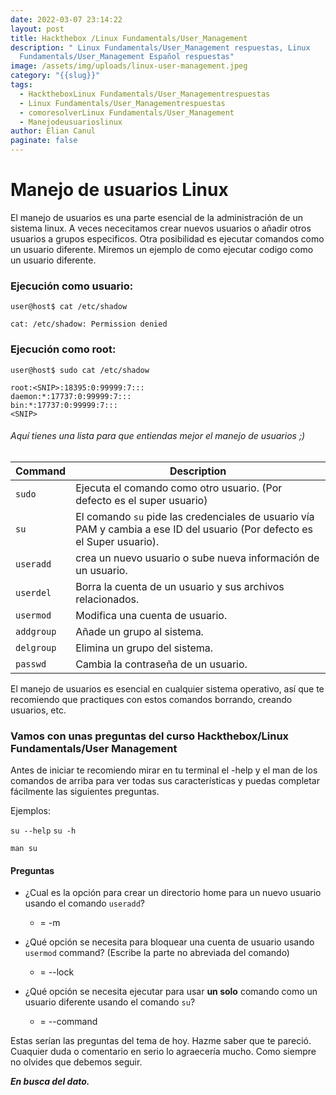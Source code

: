 ```yaml
---
date: 2022-03-07 23:14:22
layout: post
title: Hackthebox /Linux Fundamentals/User_Management
description: " Linux Fundamentals/User_Management respuestas, Linux
  Fundamentals/User_Management Español respuestas"
image: /assets/img/uploads/linux-user-management.jpeg
category: "{{slug}}"
tags:
  - HacktheboxLinux Fundamentals/User_Managementrespuestas
  - Linux Fundamentals/User_Managementrespuestas
  - comoresolverLinux Fundamentals/User_Management
  - Manejodeusuarioslinux
author: Elian Canul
paginate: false
---
```

# Manejo de usuarios Linux

El manejo de usuarios es una parte esencial de la administración de un sistema linux. A veces nececitamos crear nuevos usuarios o añadir otros usuarios a grupos especificos. Otra posibilidad es ejecutar comandos como un usuario diferente.  Miremos un ejemplo de como ejecutar codigo como un usuario diferente.

### Ejecución como usuario:

<!--StartFragment-->

```shell-session
user@host$ cat /etc/shadow

cat: /etc/shadow: Permission denied
```

<!--EndFragment-->

### Ejecución como root:

<!--StartFragment-->

```shell-session
user@host$ sudo cat /etc/shadow

root:<SNIP>:18395:0:99999:7:::
daemon:*:17737:0:99999:7:::
bin:*:17737:0:99999:7:::
<SNIP>
```

<!--EndFragment-->

###### Aquí tienes una lista para que entiendas mejor el manejo de usuarios ;)

<!--StartFragment-->

| **Command** | **Description**                                                                                                           |
| ----------- | ------------------------------------------------------------------------------------------------------------------------- |
| `sudo`      | Ejecuta el comando como otro usuario. (Por defecto es el super usuario)                                                   |
| `su`        | El comando `su` pide las credenciales de usuario vía PAM y cambia a ese ID del usuario (Por defecto es el Super usuario). |
| `useradd`   | crea un nuevo usuario o sube nueva información de un usuario.                                                             |
| `userdel`   | Borra la cuenta de un usuario y sus archivos relacionados.                                                                |
| `usermod`   | Modifica una cuenta de usuario.                                                                                           |
| `addgroup`  | Añade un grupo al sistema.                                                                                                |
| `delgroup`  | Elimina un grupo del sistema.                                                                                             |
| `passwd`    | Cambia la contraseña de un usuario.                                                                                       |

<!--EndFragment-->

El manejo de usuarios es esencial en cualquier sistema operativo, así que te recomiendo que practiques con estos comandos borrando, creando usuarios, etc. 

### Vamos con unas preguntas del curso Hackthebox/Linux Fundamentals/User Management

Antes de iniciar te recomiendo mirar en tu terminal el -help y el man de los comandos de arriba para ver todas sus características y puedas completar fácilmente las siguientes preguntas.

Ejemplos:

`su --help` `su -h`

`man su`

<!--StartFragment-->

#### Preguntas

* ¿Cual es la opción para crear un directorio home para un nuevo usuario usando el comando `useradd`?

  * \= -m


* ¿Qué opción se necesita para bloquear una cuenta de usuario usando `usermod` command? (Escribe la parte no abreviada del comando)

  * \= --lock
* ¿Qué opción se necesita ejecutar para usar **un solo** comando como un usuario diferente usando el comando `su`?

  * \= --command

<!--EndFragment-->

Estas serían las preguntas del tema de hoy. Hazme saber que te pareció. Cuaquier duda o comentario en serio lo agraecería mucho. Como siempre no olvides que debemos seguir.

***En busca del dato.***